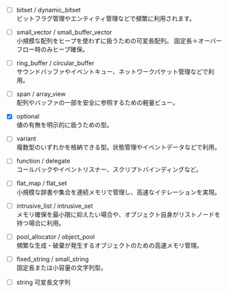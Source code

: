 ﻿- [ ] bitset / dynamic_bitset  
  ビットフラグ管理やエンティティ管理などで頻繁に利用されます。

- [ ] small_vector / small_buffer_vector  
  小規模な配列をヒープを使わずに扱うための可変長配列。
  固定長＋オーバーフロー時のみヒープ確保。

- [ ] ring_buffer / circular_buffer  
  サウンドバッファやイベントキュー、ネットワークパケット管理などで利用。

- [ ] span / array_view  
  配列やバッファの一部を安全に参照するための軽量ビュー。

- [x] optional  
  値の有無を明示的に扱うための型。

- [ ] variant  
  複数型のいずれかを格納できる型。状態管理やイベントデータなどで利用。

- [ ] function / delegate  
  コールバックやイベントリスナー、スクリプトバインディングなど。

- [ ] flat_map / flat_set  
  小規模な辞書や集合を連続メモリで管理し、高速なイテレーションを実現。

- [ ] intrusive_list / intrusive_set  
  メモリ確保を最小限に抑えたい場合や、オブジェクト自身がリストノードを持つ場合に利用。

- [ ] pool_allocator / object_pool  
  頻繁な生成・破棄が発生するオブジェクトのための高速メモリ管理。

- [ ] fixed_string / small_string  
  固定長または小容量の文字列型。

- [ ] string
  可変長文字列